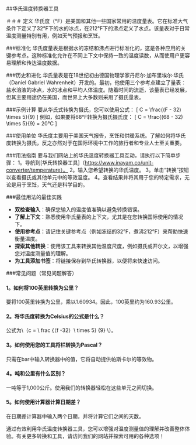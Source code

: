 ##华氏温度转换器工具

＃＃＃ 定义
华氏度（°F）是美国和其他一些国家常用的温度量表。它在标准大气条件下定义了32°F下的水的冰点，在212°F下的沸点定义了水点。该量表对于日常温度测量特别有用，例如天气预报和烹饪。

###标准化
华氏度量表是根据水的冻结和沸点进行标准化的，这是各种应用的关键参考点。这种标准化允许在不同上下文中保持一致的温度读数，从而使用户更容易理解和传达温度数据。

###历史和进化
华氏量表是在18世纪初由德国物理学家丹尼尔·加布里埃尔·华氏（Daniel Gabriel Wahrenheit）开发的。最初，他使用三个参考点建立了量表：盐水溶液的冰点，水的冰点和平均人体温度。随着时间的流逝，该量表已经发展，但其主要用途仍在美国，而世界上大多数则采用了摄氏量表。

###示例计算
要从华氏式转换为摄氏，您可以使用公式：
\[ C = \frac{(F - 32) \times 5}{9} \]
例如，如果要将68°F转换为摄氏摄氏度：
\[ C = \frac{(68 - 32) \times 5}{9} = 20°C \]

###使用单位
华氏度主要用于美国天气报告，烹饪和供暖系统。了解如何将华氏度转换为摄氏，反之亦然对于在国际环境中工作的旅行者和专业人士至关重要。

###用法指南
要与我们网站上的华氏温度转换器工具互动，请执行以下简单步骤：
1。导航到[华氏转换器工具]（https://www.inayam.co/unit-converter/temperature）。
2。输入您希望转换的华氏温度。
3。单击“转换”按钮以查看摄氏或其他单元中的等效温度。
4。查看结果并将其用于您的特定需求，无论是用于烹饪，天气还是科学目的。

###最佳用法的最佳实践
-  **双检查输入**：确保您输入的温度值准确以避免转换错误。
-  **了解上下文**：熟悉使用华氏量表的上下文，尤其是在您转换国际使用的情况下。
-  **使用参考点**：请记住关键参考点（例如冻结的32°F，煮沸212°F）来帮助快速衡量温度。
-  **探索其他转换**：使用该工具来转换其他温度尺度，例如摄氏或开尔文，以增强您对温度测量值的理解。
-  **为工具添加书签**：将链接保存到华氏转换器，以便将来快速访问。

###常见问题（常见问题解答）

#### 1。如何将100英里转换为公里？
要将100英里转换为公里，乘以1.60934。因此，100英里约为160.93公里。

#### 2。将华氏度转换为Celsius的公式是什么？
公式为\（c = \ frac {（f -32）\ times 5} {9} \）。

#### 3。如何使用您的工具将栏转换为Pascal？
只需在bar中输入转换器中的值，它将自动提供帕斯卡尔的等效物。

#### 4。吨和公里有什么区别？
一吨等于1,000公斤。使用我们的转换器轻松在这些单元之间切换。

#### 5。如何使用计算器计算日期差？
在日期差计算器中输入两个日期，并将计算它们之间的天数。

通过有效利用华氏温度转换器工具，您可以增强对温度测量值的理解并改善整体体验。有关更多转换和工具，请访问我们的网站并探索可用的各种选项！